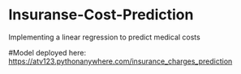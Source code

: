 # Insuranse-Cost-Prediction
Implementing a linear regression to predict medical costs


#Model deployed here: https://atv123.pythonanywhere.com/insurance_charges_prediction
